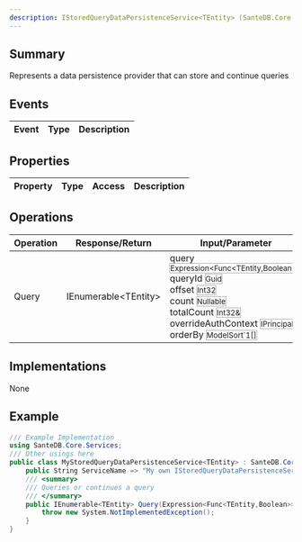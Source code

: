 ```yaml
---
description: IStoredQueryDataPersistenceService<TEntity> (SanteDB.Core.Api)
---
```


## Summary
Represents a data persistence provider that can store and continue queries

## Events

|Event|Type|Description|
|-|-|-|

## Properties

|Property|Type|Access|Description|
|-|-|-|-|

## Operations

|Operation|Response/Return|Input/Parameter|Description|
|-|-|-|-|
|Query|IEnumerable&lt;TEntity>|query <small style='border:solid 1px #aaa'>Expression<Func<TEntity,Boolean>></small><br/>queryId <small style='border:solid 1px #aaa'>Guid</small><br/>offset <small style='border:solid 1px #aaa'>Int32</small><br/>count <small style='border:solid 1px #aaa'>Nullable<Int32></small><br/>totalCount <small style='border:solid 1px #aaa'>Int32&</small><br/>overrideAuthContext <small style='border:solid 1px #aaa'>IPrincipal</small><br/>orderBy <small style='border:solid 1px #aaa'>ModelSort`1[]</small>|Queries or continues a query|

## Implementations

None

## Example
```csharp
/// Example Implementation
using SanteDB.Core.Services;
/// Other usings here
public class MyStoredQueryDataPersistenceService<TEntity> : SanteDB.Core.Services.IStoredQueryDataPersistenceService<TEntity> { 
	public String ServiceName => "My own IStoredQueryDataPersistenceService`1 service";
	/// <summary>
	/// Queries or continues a query
	/// </summary>
	public IEnumerable<TEntity> Query(Expression<Func<TEntity,Boolean>> query,Guid queryId,Int32 offset,Nullable<Int32> count,Int32& totalCount,IPrincipal overrideAuthContext,ModelSort`1[] orderBy){
		throw new System.NotImplementedException();
	}
}
```
